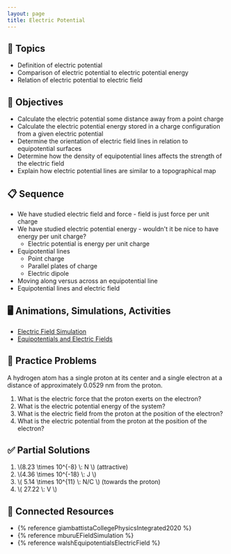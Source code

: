 ```yaml
---
layout: page
title: Electric Potential
---
```


## 🔖 Topics

* Definition of electric potential
* Comparison of electric potential to electric potential energy
* Relation of electric potential to electric field

## 🎯 Objectives

* Calculate the electric potential some distance away from a point charge
* Calculate the electric potential energy stored in a charge configuration from a given electric potential
* Determine the orientation of electric field lines in relation to equipotential surfaces
* Determine how the density of equipotential lines affects the strength of the electric field
* Explain how electric potential lines are similar to a topographical map

## 📋 Sequence

* We have studied electric field and force - field is just force per unit charge
* We have studied electric potential energy - wouldn't it be nice to have energy per unit charge?
  * Electric potential is energy per unit charge
* Equipotential lines
  * Point charge
  * Parallel plates of charge
  * Electric dipole
* Moving along versus across an equipotential line
* Equipotential lines and electric field

## 🖥️ Animations, Simulations, Activities

* [Electric Field Simulation](https://icphysweb.z13.web.core.windows.net/simulation.html)
* [Equipotentials and Electric Fields](https://ophysics.com/em9.html)

## 📝 Practice Problems

A hydrogen atom has a single proton at its center and a single electron at a distance of approximately 0.0529 nm from the proton.

1. What is the electric force that the proton exerts on the electron?
2. What is the electric potential energy of the system?
3. What is the electric field from the proton at the position of the electron?
4. What is the electric potential from the proton at the position of the electron?

## ✅ Partial Solutions

1. \\(8.23 \times 10^{-8} \\: N \\) (attractive)
2. \\(4.36 \times 10^{-18} \\: J \\)
3. \\( 5.14 \times 10^{11} \\: N/C \\) (towards the proton)
4. \\( 27.22 \\: V \\)

## 📘 Connected Resources

* {% reference giambattistaCollegePhysicsIntegrated2020 %}
* {% reference mburuEFieldSimulation %}
* {% reference walshEquipotentialsElectricField %}
